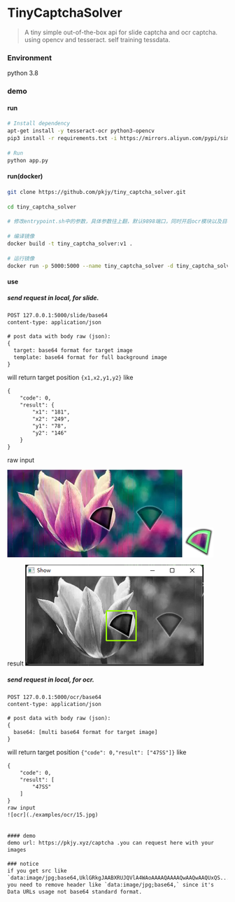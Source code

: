 # TinyCaptchaSolver
> A tiny simple out-of-the-box api for slide captcha and ocr captcha. using opencv and tesseract. self training tessdata.

### Environment 
python 3.8

### demo
#### run
```bash
# Install dependency 
apt-get install -y tesseract-ocr python3-opencv
pip3 install -r requirements.txt -i https://mirrors.aliyun.com/pypi/simple/

# Run
python app.py
```
#### run(docker)
```bash
git clone https://github.com/pkjy/tiny_captcha_solver.git

cd tiny_captcha_solver

# 修改entrypoint.sh中的参数，具体参数往上翻，默认9898端口，同时开启ocr模块以及目标检测模块

# 编译镜像
docker build -t tiny_captcha_solver:v1 .

# 运行镜像
docker run -p 5000:5000 --name tiny_captcha_solver -d tiny_captcha_solver:v1
```

#### use
##### send request in local, for slide.
```
POST 127.0.0.1:5000/slide/base64
content-type: application/json

# post data with body raw (json):
{
  target: base64 format for target image
  template: base64 format for full background image
}
```
will return target position `{x1,x2,y1,y2}` like
```
{
    "code": 0,
    "result": {
        "x1": "181",
        "x2": "249",
        "y1": "78",
        "y2": "146"
    }
}
```
raw input

![full](./examples/slide/full2.png)
![source](./examples/slide/marker2.png)

 result
![result](./result.png)


##### send request in local, for ocr.
```
POST 127.0.0.1:5000/ocr/base64
content-type: application/json

# post data with body raw (json):
{
  base64: [multi base64 format for target image] 
}
```
will return target position `{"code": 0,"result": ["47SS"]}` like
```
{
    "code": 0,
    "result": [
        "47SS"
    ]
}
raw input
![ocr](./examples/ocr/15.jpg)


#### demo
demo url: https://pkjy.xyz/captcha .you can request here with your images

### notice
if you get src like `data:image/jpg;base64,UklGRkgJAABXRUJQVlA4WAoAAAAQAAAAQwAAQwAAQUxQS...` you need to remove header like `data:image/jpg;base64,` since it's Data URLs usage not base64 standard format.